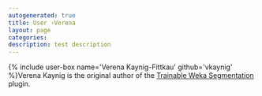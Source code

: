 ```yaml
---
autogenerated: true
title: User ›Verena
layout: page
categories: 
description: test description
---
```


{% include user-box name='Verena Kaynig-Fittkau' github='vkaynig' %}Verena Kaynig is the original author of the [Trainable Weka Segmentation](Trainable_Weka_Segmentation) plugin.
